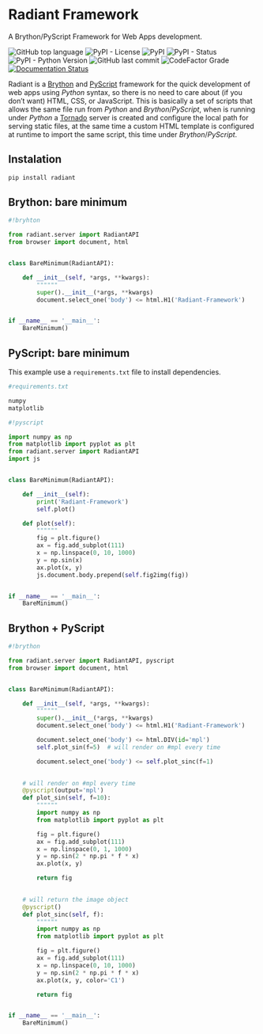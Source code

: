 # Radiant Framework

A Brython/PyScript Framework for Web Apps development.

![GitHub top language](https://img.shields.io/github/languages/top/un-gcpds/brython-radiant?)
![PyPI - License](https://img.shields.io/pypi/l/radiant?)
![PyPI](https://img.shields.io/pypi/v/radiant?)
![PyPI - Status](https://img.shields.io/pypi/status/radiant?)
![PyPI - Python Version](https://img.shields.io/pypi/pyversions/radiant?)
![GitHub last commit](https://img.shields.io/github/last-commit/un-gcpds/brython-radiant?)
![CodeFactor Grade](https://img.shields.io/codefactor/grade/github/UN-GCPDS/brython-radiant?)
[![Documentation Status](https://readthedocs.org/projects/radiant/badge/?version=latest)](https://radiant-framework.readthedocs.io/en/latest/?badge=latest)

Radiant is a [Brython](https://brython.info/) and [PyScript](https://pyscript.net/) framework for the quick development of web apps using _Python_ syntax, so there is no need to care about (if you don’t want) HTML, CSS, or JavaScript. This is basically a set of scripts that allows the same file run from _Python_ and _Brython_/_PyScript_, when is running under _Python_ a [Tornado](https://www.tornadoweb.org/) server is created and configure the local path for serving static files, at the same time a custom HTML template is configured at runtime to import the same script, this time under _Brython_/_PyScript_.

## Instalation


```python
pip install radiant
```

## Brython: bare minimum


```python
#!bryhton

from radiant.server import RadiantAPI
from browser import document, html


class BareMinimum(RadiantAPI):

    def __init__(self, *args, **kwargs):
        """"""
        super().__init__(*args, **kwargs)
        document.select_one('body') <= html.H1('Radiant-Framework')


if __name__ == '__main__':
    BareMinimum()
```

## PyScript: bare minimum

This example use a ```requirements.txt``` file to install dependencies.


```python
#requirements.txt

numpy
matplotlib
```


```python
#!pyscript

import numpy as np
from matplotlib import pyplot as plt
from radiant.server import RadiantAPI
import js


class BareMinimum(RadiantAPI):

    def __init__(self):
        print('Radiant-Framework')
        self.plot()

    def plot(self):
        """"""
        fig = plt.figure()
        ax = fig.add_subplot(111)
        x = np.linspace(0, 10, 1000)
        y = np.sin(x)
        ax.plot(x, y)
        js.document.body.prepend(self.fig2img(fig))


if __name__ == '__main__':
    BareMinimum()
```

## Brython + PyScript


```python
#!brython

from radiant.server import RadiantAPI, pyscript
from browser import document, html


class BareMinimum(RadiantAPI):

    def __init__(self, *args, **kwargs):
        """"""
        super().__init__(*args, **kwargs)
        document.select_one('body') <= html.H1('Radiant-Framework')

        document.select_one('body') <= html.DIV(id='mpl')
        self.plot_sin(f=5)  # will render on #mpl every time

        document.select_one('body') <= self.plot_sinc(f=1)  

        
    # will render on #mpl every time
    @pyscript(output='mpl')
    def plot_sin(self, f=10):
        """"""
        import numpy as np
        from matplotlib import pyplot as plt

        fig = plt.figure()
        ax = fig.add_subplot(111)
        x = np.linspace(0, 1, 1000)
        y = np.sin(2 * np.pi * f * x)
        ax.plot(x, y)

        return fig

    
    # will return the image object
    @pyscript()
    def plot_sinc(self, f):
        """"""
        import numpy as np
        from matplotlib import pyplot as plt

        fig = plt.figure()
        ax = fig.add_subplot(111)
        x = np.linspace(0, 10, 1000)
        y = np.sin(2 * np.pi * f * x)
        ax.plot(x, y, color='C1')

        return fig


if __name__ == '__main__':
    BareMinimum()
```
